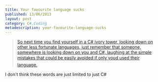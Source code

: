 ```yaml
---
title: Your favourite language sucks
published: 13/06/2013
layout: post
category: C#,Coding
metadescription: your-favourite-language-sucks
---
```

<blockquote><a title="C# WTF" href="http://neildanson.wordpress.com/2013/06/12/c-wtf/" target="_blank">So next time you find yourself in a C# ivory tower, looking down on other less fortunate languages, just remember that someone, somewhere is looking down on you and C#, laughing at the simple mistakes that could be easily avoided if only youd used their language.</a></blockquote>
I don't think these words are just limited to just C#
